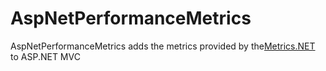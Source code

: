 AspNetPerformanceMetrics
========================

AspNetPerformanceMetrics adds the metrics provided by the[Metrics.NET](https://github.com/etishor/Metrics.NET) to ASP.NET MVC 
